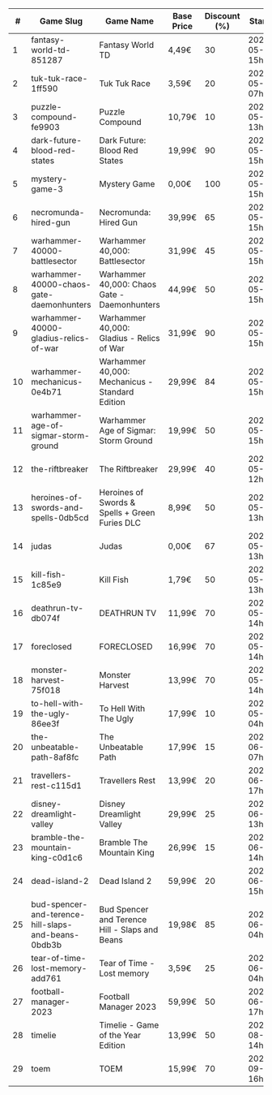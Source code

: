 |#|Game Slug|Game Name|Base Price|Discount (%)|Starts|Ends|
|---|---|---|---|---|---|---|
|1|fantasy-world-td-851287|Fantasy World TD|4,49€|30|2023-05-24 15h|2023-06-18 15h|
|2|tuk-tuk-race-1ff590|Tuk Tuk Race|3,59€|20|2023-05-25 07h|2023-06-01 07h|
|3|puzzle-compound-fe9903|Puzzle Compound|10,79€|10|2023-05-25 13h|2023-06-01 13h|
|4|dark-future-blood-red-states|Dark Future: Blood Red States|19,99€|90|2023-05-25 15h|2023-06-01 15h|
|5|mystery-game-3|Mystery Game|0,00€|100|2023-05-25 15h|2023-06-01 15h|
|6|necromunda-hired-gun|Necromunda: Hired Gun|39,99€|65|2023-05-25 15h|2023-06-01 15h|
|7|warhammer-40000-battlesector|Warhammer 40,000: Battlesector|31,99€|45|2023-05-25 15h|2023-06-01 15h|
|8|warhammer-40000-chaos-gate-daemonhunters|Warhammer 40,000: Chaos Gate - Daemonhunters|44,99€|50|2023-05-25 15h|2023-06-01 15h|
|9|warhammer-40000-gladius-relics-of-war|Warhammer 40,000: Gladius - Relics of War|31,99€|90|2023-05-25 15h|2023-06-01 15h|
|10|warhammer-mechanicus-0e4b71|Warhammer 40,000: Mechanicus - Standard Edition|29,99€|84|2023-05-25 15h|2023-06-01 15h|
|11|warhammer-age-of-sigmar-storm-ground|Warhammer Age of Sigmar: Storm Ground|19,99€|50|2023-05-25 15h|2023-06-01 15h|
|12|the-riftbreaker|The Riftbreaker|29,99€|40|2023-05-29 12h|2023-06-15 12h|
|13|heroines-of-swords-and-spells-0db5cd|Heroines of Swords & Spells + Green Furies DLC|8,99€|50|2023-05-29 13h|2023-06-05 13h|
|14|judas|Judas|0,00€|67|2023-05-29 13h|2023-06-05 13h|
|15|kill-fish-1c85e9|Kill Fish|1,79€|50|2023-05-29 13h|2023-06-05 13h|
|16|deathrun-tv-db074f|DEATHRUN TV|11,99€|70|2023-05-29 14h|2023-06-05 14h|
|17|foreclosed|FORECLOSED|16,99€|70|2023-05-29 14h|2023-06-05 14h|
|18|monster-harvest-75f018|Monster Harvest|13,99€|70|2023-05-29 14h|2023-06-05 14h|
|19|to-hell-with-the-ugly-86ee3f|To Hell With The Ugly|17,99€|10|2023-05-30 04h|2023-06-06 04h|
|20|the-unbeatable-path-8af8fc|The Unbeatable Path|17,99€|15|2023-06-01 07h|2023-06-11 07h|
|21|travellers-rest-c115d1|Travellers Rest|13,99€|20|2023-06-01 17h|2023-06-15 17h|
|22|disney-dreamlight-valley|Disney Dreamlight Valley|29,99€|25|2023-06-02 13h|2023-06-15 13h|
|23|bramble-the-mountain-king-c0d1c6|Bramble The Mountain King|26,99€|15|2023-06-05 14h|2023-06-12 14h|
|24|dead-island-2|Dead Island 2|59,99€|20|2023-06-06 15h|2023-06-15 15h|
|25|bud-spencer-and-terence-hill-slaps-and-beans-0bdb3b|Bud Spencer and Terence Hill - Slaps and Beans|19,98€|85|2023-06-16 04h|2023-08-02 04h|
|26|tear-of-time-lost-memory-add761|Tear of Time - Lost memory|3,59€|25|2023-06-21 04h|2023-06-28 04h|
|27|football-manager-2023|Football Manager 2023|59,99€|50|2023-06-22 17h|2023-07-13 17h|
|28|timelie|Timelie - Game of the Year Edition|13,99€|50|2023-08-01 14h|2023-08-15 14h|
|29|toem|TOEM|15,99€|70|2023-09-11 16h|2023-09-24 16h|
